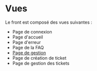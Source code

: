 # Vues

Le front est composé des vues suivantes :

- Page de connexion
- Page d'accueil
- Page d'erreur
- Page de la FAQ
- [Page de gestion](gestion.md)
- Page de création de ticket
- Page de gestion des tickets